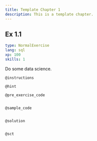 ```yaml
---
title: Template Chapter 1
description: This is a template chapter.
---
```


## Ex 1.1

```yaml
type: NormalExercise
lang: sql
xp: 100
skills: 1
```

Do some data science.

`@instructions`


`@hint`


`@pre_exercise_code`

```{python}

```

`@sample_code`

```{sql}

```

`@solution`

```{python}

```

`@sct`

```{sql}

```
